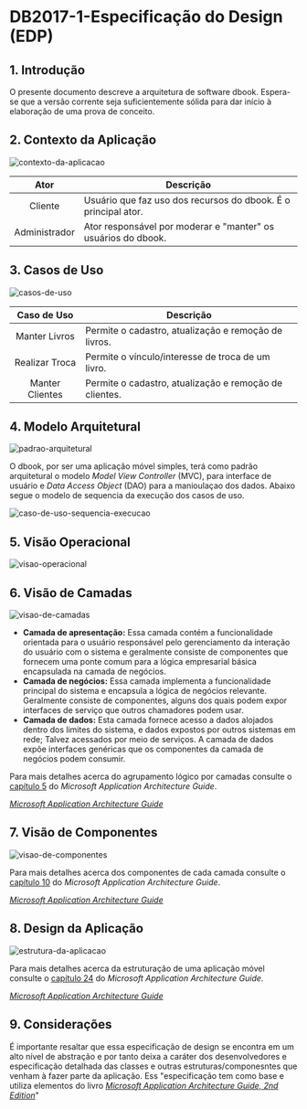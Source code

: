 # DB2017-1-Especificação do Design (EDP)

## 1. Introdução

O presente documento descreve a arquitetura de software dbook. Espera-se que a versão corrente seja suficientemente sólida 
para dar início à elaboração de uma prova de conceito.

## 2. Contexto da Aplicação

![contexto-da-aplicacao](https://cloud.githubusercontent.com/assets/14007153/25308893/a12ca226-2795-11e7-985b-5068f8905cbb.png)

| Ator | Descrição |
|:----:|-----------|
| Cliente | Usuário que faz uso dos recursos do dbook. É o principal ator. |
| Administrador | Ator responsável por moderar e "manter" os usuários do dbook. |

## 3. Casos de Uso

![casos-de-uso](https://cloud.githubusercontent.com/assets/14007153/25308895/a41a5726-2795-11e7-91c8-48ebe1c0e290.png)

| Caso de Uso | Descrição |
|:----:|-----------|
| Manter Livros | Permite o cadastro, atualização e remoção de livros. |
| Realizar Troca | Permite o vínculo/interesse de troca de um livro. |
| Manter Clientes | Permite o cadastro, atualização e remoção de clientes. |

## 4. Modelo Arquitetural

![padrao-arquitetural](https://cloud.githubusercontent.com/assets/14007153/25308900/b0dd9b4e-2795-11e7-8928-612e76bb000b.png)

O dbook, por ser uma aplicação móvel simples, terá como padrão arquitetural o modelo *Model View Controller* (MVC), para interface de usuário e *Data Access Object* (DAO) para a manioulaçao dos dados. Abaixo segue o modelo de sequencia da execução dos casos de uso.

![caso-de-uso-sequencia-execucao](https://cloud.githubusercontent.com/assets/14007153/25308902/ba862346-2795-11e7-9bdb-220536b5a3b4.png)

## 5. Visão Operacional

![visao-operacional](https://cloud.githubusercontent.com/assets/14007153/25309010/932dc0ea-2797-11e7-892c-ad2cb3d6fe21.png)

## 6. Visão de Camadas

![visao-de-camadas](https://cloud.githubusercontent.com/assets/14007153/25308888/97427cf4-2795-11e7-9690-3b06abd4a464.PNG)

* **Camada de apresentação:** Essa camada contém a funcionalidade orientada para o usuário responsável pelo gerenciamento da interação do usuário com o sistema e geralmente consiste de componentes que fornecem uma ponte comum para a lógica empresarial básica encapsulada na camada de negócios.
* **Camada de negócios:** Essa camada implementa a funcionalidade principal do sistema e encapsula a lógica de negócios relevante. Geralmente consiste de componentes, alguns dos quais podem expor interfaces de serviço que outros chamadores podem usar.
* **Camada de dados:** Esta camada fornece acesso a dados alojados dentro dos limites do sistema, e dados expostos por outros sistemas em rede; Talvez acessados por meio de serviços. A camada de dados expõe interfaces genéricas que os componentes da camada de negócios podem consumir. 

Para mais detalhes acerca do agrupamento lógico por camadas consulte o [capítulo 5](https://msdn.microsoft.com/en-us/library/ee658109.aspx) do *Microsoft Application Architecture Guide*.

 *[Microsoft Application Architecture Guide](https://msdn.microsoft.com/en-us/library/ff650706.aspx)*

## 7. Visão de Componentes

![visao-de-componentes](https://cloud.githubusercontent.com/assets/14007153/25308889/986728dc-2795-11e7-8a83-175fc0026e60.PNG)

Para mais detalhes acerca dos componentes de cada camada consulte o [capítulo 10](https://msdn.microsoft.com/en-us/library/ee658121.aspx) do *Microsoft Application Architecture Guide*.

 *[Microsoft Application Architecture Guide](https://msdn.microsoft.com/en-us/library/ff650706.aspx)*

## 8. Design da Aplicação

![estrutura-da-aplicacao](https://cloud.githubusercontent.com/assets/14007153/25308891/9d153efa-2795-11e7-8037-176610dd13d4.PNG)

Para mais detalhes acerca da estruturação de uma aplicação móvel consulte o [capítulo 24](https://msdn.microsoft.com/en-us/library/ee658108.aspx) do *Microsoft Application Architecture Guide*.

 *[Microsoft Application Architecture Guide](https://msdn.microsoft.com/en-us/library/ff650706.aspx)*
 
 ## 9. Considerações
 
 É importante resaltar que essa especificação de design se encontra em um alto nível de abstração e por tanto deixa a caráter dos desenvolvedores e especificação detalhada das classes e outras estruturas/componesntes que venham à fazer parte da aplicação. Ess "especificação tem como base e utiliza elementos do livro *[Microsoft Application Architecture Guide, 2nd Edition](https://msdn.microsoft.com/en-us/library/ff650706.aspx)*"
